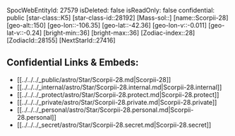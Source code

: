 ﻿---
location: [-42.36,106.35,150]
type: Star
tags:
- astro/Star

---
SpocWebEntityId: 27579
isDeleted: false
isReadOnly: false
confidential: public
[star-class::K5]
[star-class-id::28192]
[Mass-sol::]
[name::Scorpii-28]
[geo-alt::150]
[geo-lon::-106.35]
[geo-lat::-42.36]
[geo-lon-v::-0.011]
[geo-lat-v::-0.24]
[bright-min::36]
[bright-max::36]
[Zodiac-index::28]
[ZodiacId::28155]
[NextStarId::27416]



## Confidential Links & Embeds: 
- [[../../../_public/astro/Star/Scorpii-28.md|Scorpii-28]] 
- [[../../../_internal/astro/Star/Scorpii-28.internal.md|Scorpii-28.internal]] 
- [[../../../_protect/astro/Star/Scorpii-28.protect.md|Scorpii-28.protect]] 
- [[../../../_private/astro/Star/Scorpii-28.private.md|Scorpii-28.private]] 
- [[../../../_personal/astro/Star/Scorpii-28.personal.md|Scorpii-28.personal]] 
- [[../../../_secret/astro/Star/Scorpii-28.secret.md|Scorpii-28.secret]] 
